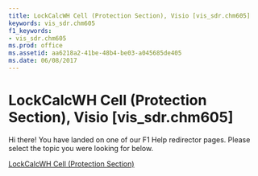 ```yaml
---
title: LockCalcWH Cell (Protection Section), Visio [vis_sdr.chm605]
keywords: vis_sdr.chm605
f1_keywords:
- vis_sdr.chm605
ms.prod: office
ms.assetid: aa6218a2-41be-48b4-be03-a045685de405
ms.date: 06/08/2017
---
```



# LockCalcWH Cell (Protection Section), Visio [vis_sdr.chm605]

Hi there! You have landed on one of our F1 Help redirector pages. Please select the topic you were looking for below.

[LockCalcWH Cell (Protection Section)](http://msdn.microsoft.com/library/6eb51e5a-03d8-3daa-b4e1-6107d540aed9%28Office.15%29.aspx)


